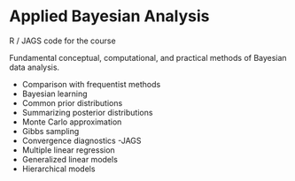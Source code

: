 # Applied Bayesian Analysis
R / JAGS code for the course

Fundamental conceptual, computational, and practical methods of Bayesian data analysis. 

- Comparison with frequentist methods
- Bayesian learning
- Common prior distributions
- Summarizing posterior distributions
- Monte Carlo approximation
- Gibbs sampling
- Convergence diagnostics
-JAGS
- Multiple linear regression
- Generalized linear models
- Hierarchical models

